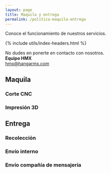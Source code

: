 ```yaml
---
layout: page
title: Maquila y entrega
permalink: /politica-maquila-entrega
---
```


Conoce el funcionamiento de nuestros servicios.

{% include utils/index-headers.html %}

No dudes en ponerte en contacto con nosotros.  
**Equipo HMX**  
[hmx@hangarmx.com](mailto:hmx@hangarmx.com)


## Maquila
### Corte CNC
### Impresión 3D
## Entrega
### Recolección
### Envío interno
### Envío compañía de mensajería
